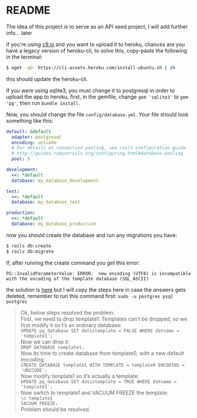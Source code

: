 # README

The idea of this project is to serve as an API seed project, I will add further
info... later

if you're using [c9.io](https://c9.io/) and you want to upload it to heroku,
chances are you have a legacy version of  heroku-cli, to solve this, copy-paste 
the following in the terminal:

```sh
$ wget -qO- https://cli-assets.heroku.com/install-ubuntu.sh | sh
```
this should update the heroku-cli.

If you were using sqlite3, you must change it to postgresql in order to 
upload the app to heroku, first, in the gemfile, change `gem 'sqlite3'` 
to `gem 'pg'`, then run `bundle install`.

Now, you should change the file `config/database.yml`. Your file should look 
something like this:

```yml
default: &default
  adapter: postgresql
  encoding: unicode
  # For details on connection pooling, see rails configuration guide
  # http://guides.rubyonrails.org/configuring.html#database-pooling
  pool: 5

development:
  <<: *default
  database: my_database_development

test:
  <<: *default
  database: my_database_test

production:
  <<: *default
  database: my_database_production
```

now you should create the database and run any migrations you have:

```sh
$ rails db:create
$ rails db:migrate
```

If, after running the create command you get this error:

`PG::InvalidParameterValue: ERROR:  new encoding (UTF8) is incompatible with the encoding of the template database (SQL_ASCII)`

the solution is [here](https://stackoverflow.com/questions/16736891/pgerror-error-new-encoding-utf8-is-incompatible)
but I will copy the steps here in case the answers gets deleted, remember to run
this command first: `sudo -u postgres psql postgres`
	
>Ok, below steps resolved the problem:  
First, we need to drop template1. Templates can’t be dropped, so we first modify it so t’s an ordinary database:  
`UPDATE pg_database SET datistemplate = FALSE WHERE datname = 'template1';`  
Now we can drop it:  
`DROP DATABASE template1;`  
Now its time to create database from template0, with a new default encoding:  
`CREATE DATABASE template1 WITH TEMPLATE = template0 ENCODING = 'UNICODE';`  
Now modify template1 so it’s actually a template:  
`UPDATE pg_database SET datistemplate = TRUE WHERE datname = 'template1';`  
Now switch to template1 and VACUUM FREEZE the template:  
`\c template1`  
`VACUUM FREEZE;`  
Problem should be resolved.
